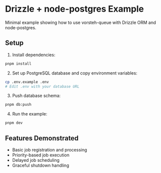 # Drizzle + node-postgres Example

Minimal example showing how to use vorsteh-queue with Drizzle ORM and node-postgres.

## Setup

1. Install dependencies:
```bash
pnpm install
```

2. Set up PostgreSQL database and copy environment variables:
```bash
cp .env.example .env
# Edit .env with your database URL
```

3. Push database schema:
```bash
pnpm db:push
```

4. Run the example:
```bash
pnpm dev
```

## Features Demonstrated

- Basic job registration and processing
- Priority-based job execution
- Delayed job scheduling
- Graceful shutdown handling